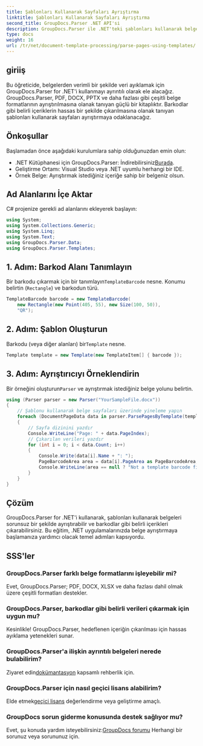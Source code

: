 ```yaml
---
title: Şablonları Kullanarak Sayfaları Ayrıştırma
linktitle: Şablonları Kullanarak Sayfaları Ayrıştırma
second_title: GroupDocs.Parser .NET API'si
description: GroupDocs.Parser ile .NET'teki şablonları kullanarak belge sayfalarını nasıl ayrıştıracağınızı öğrenin. Uygulamalarınız için belirli içerikleri verimli bir şekilde çıkarın.
type: docs
weight: 16
url: /tr/net/document-template-processing/parse-pages-using-templates/
---
```

## giriiş
Bu öğreticide, belgelerden verimli bir şekilde veri ayıklamak için GroupDocs.Parser for .NET'i kullanmayı ayrıntılı olarak ele alacağız. GroupDocs.Parser, PDF, DOCX, PPTX ve daha fazlası gibi çeşitli belge formatlarının ayrıştırılmasına olanak tanıyan güçlü bir kitaplıktır. Barkodlar gibi belirli içeriklerin hassas bir şekilde çıkarılmasına olanak tanıyan şablonları kullanarak sayfaları ayrıştırmaya odaklanacağız.
## Önkoşullar
Başlamadan önce aşağıdaki kurulumlara sahip olduğunuzdan emin olun:
-  .NET Kütüphanesi için GroupDocs.Parser: İndirebilirsiniz[Burada](https://releases.groupdocs.com/parser/net/).
- Geliştirme Ortamı: Visual Studio veya .NET uyumlu herhangi bir IDE.
- Örnek Belge: Ayrıştırmak istediğiniz içeriğe sahip bir belgeniz olsun.

## Ad Alanlarını İçe Aktar
C# projenize gerekli ad alanlarını ekleyerek başlayın:
```csharp
using System;
using System.Collections.Generic;
using System.Linq;
using System.Text;
using GroupDocs.Parser.Data;
using GroupDocs.Parser.Templates;
```
## 1. Adım: Barkod Alanı Tanımlayın
 Bir barkodu çıkarmak için bir tanımlayın`TemplateBarcode` nesne. Konumu belirtin (`Rectangle`) ve barkodun türü.
```csharp
TemplateBarcode barcode = new TemplateBarcode(
    new Rectangle(new Point(405, 55), new Size(100, 50)),
    "QR");
```
## 2. Adım: Şablon Oluşturun
 Barkodu (veya diğer alanları) bir`Template` nesne.
```csharp
Template template = new Template(new TemplateItem[] { barcode });
```
## 3. Adım: Ayrıştırıcıyı Örneklendirin
 Bir örneğini oluşturun`Parser` ve ayrıştırmak istediğiniz belge yolunu belirtin.
```csharp
using (Parser parser = new Parser("YourSampleFile.docx"))
{
    // Şablonu kullanarak belge sayfaları üzerinde yineleme yapın
    foreach (DocumentPageData data in parser.ParsePagesByTemplate(template))
    {
        // Sayfa dizinini yazdır
        Console.WriteLine("Page: " + data.PageIndex);
        // Çıkarılan verileri yazdır
        for (int i = 0; i < data.Count; i++)
        {
            Console.Write(data[i].Name + ": ");
            PageBarcodeArea area = data[i].PageArea as PageBarcodeArea;
            Console.WriteLine(area == null ? "Not a template barcode field" : area.Value);
        }
    }
}
```

## Çözüm
GroupDocs.Parser for .NET'i kullanarak, şablonları kullanarak belgeleri sorunsuz bir şekilde ayrıştırabilir ve barkodlar gibi belirli içerikleri çıkarabilirsiniz. Bu eğitim, .NET uygulamalarınızda belge ayrıştırmaya başlamanıza yardımcı olacak temel adımları kapsıyordu.

## SSS'ler
### GroupDocs.Parser farklı belge formatlarını işleyebilir mi?
Evet, GroupDocs.Parser; PDF, DOCX, XLSX ve daha fazlası dahil olmak üzere çeşitli formatları destekler.
### GroupDocs.Parser, barkodlar gibi belirli verileri çıkarmak için uygun mu?
Kesinlikle! GroupDocs.Parser, hedeflenen içeriğin çıkarılması için hassas ayıklama yetenekleri sunar.
### GroupDocs.Parser'a ilişkin ayrıntılı belgeleri nerede bulabilirim?
 Ziyaret edin[dokümantasyon](https://reference.groupdocs.com/parser/net/) kapsamlı rehberlik için.
### GroupDocs.Parser için nasıl geçici lisans alabilirim?
 Elde etmek[geçici lisans](https://purchase.groupdocs.com/temporary-license/) değerlendirme veya geliştirme amaçlı.
### GroupDocs sorun giderme konusunda destek sağlıyor mu?
 Evet, şu konuda yardım isteyebilirsiniz:[GroupDocs forumu](https://forum.groupdocs.com/c/parser/17) Herhangi bir sorunuz veya sorununuz için.